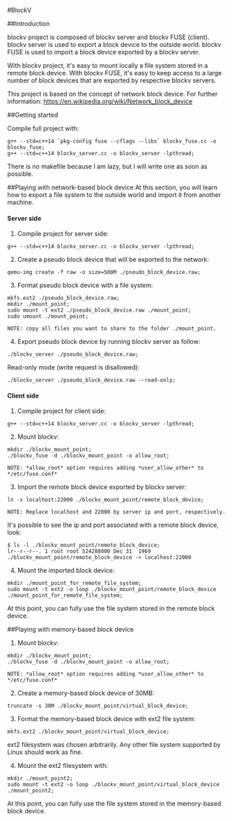 #BlockV

##Introduction

blockv project is composed of blockv server and blockv FUSE (client).
blockv server is used to export a block device to the outside world. blockv FUSE is used to import a block device exported by a blockv server.

With blockv project, it's easy to mount locally a file system stored in a remote block device.
With blockv FUSE, it's easy to keep access to a large number of block devices that are exported by respective blockv servers.

This project is based on the concept of network block device. For further information:
https://en.wikipedia.org/wiki/Network_block_device

##Getting started

Compile full project with:
```
g++ --std=c++14 `pkg-config fuse --cflags --libs` blockv_fuse.cc -o blockv_fuse;
g++ --std=c++14 blockv_server.cc -o blockv_server -lpthread;
```

There is no makefile because I am lazy, but I will write one as soon as possible.


##Playing with network-based block device
At this section, you will learn how to export a file system to the outside world and import it from another machine.


#### Server side

1) Compile project for server side:
```
g++ --std=c++14 blockv_server.cc -o blockv_server -lpthread;
```

2) Create a pseudo block device that will be exported to the network:
```
qemu-img create -f raw -o size=500M ./pseudo_block_device.raw;
```

3) Format pseudo block device with a file system:
```
mkfs.ext2 ./pseudo_block_device.raw;
mkdir ./mount_point;
sudo mount -t ext2 ./pseudo_block_device.raw ./mount_point;
sudo umount ./mount_point;

NOTE: copy all files you want to share to the folder ./mount_point.
```

4) Export pseudo block device by running blockv server as follow:
```
./blockv_server ./pseudo_block_device.raw;
```

Read-only mode (write request is disallowed):
```
./blockv_server ./pseudo_block_device.raw --read-only;
```


#### Client side

1) Compile project for client side:
```
g++ --std=c++14 blockv_server.cc -o blockv_server -lpthread;
```

2) Mount blockv:
```
mkdir ./blockv_mount_point;
./blockv_fuse -d ./blockv_mount_point -o allow_root;

NOTE: *allow_root* option requires adding *user_allow_other* to */etc/fuse.conf*
```

3) Import the remote block device exported by blockv server:
```
ln -s localhost:22000 ./blockv_mount_point/remote_block_device;

NOTE: Replace localhost and 22000 by server ip and port, respectively.
```

It's possible to see the ip and port associated with a remote block device, look:
```
$ ls -l ./blockv_mount_point/remote_block_device;
lr--r--r--. 1 root root 524288000 Dec 31  1969 ./blockv_mount_point/remote_block_device -> localhost:22000
```

4) Mount the imported block device:
```
mkdir ./mount_point_for_remote_file_system;
sudo mount -t ext2 -o loop ./blockv_mount_point/remote_block_device ./mount_point_for_remote_file_system;
```

At this point, you can fully use the file system stored in the remote block device.


##Playing with memory-based block device

1) Mount blockv:
```
mkdir ./blockv_mount_point;
./blockv_fuse -d ./blockv_mount_point -o allow_root;

NOTE: *allow_root* option requires adding *user_allow_other* to */etc/fuse.conf*
```

2) Create a memory-based block device of 30MB:
```
truncate -s 30M ./blockv_mount_point/virtual_block_device;
```

3) Format the memory-based block device with ext2 file system:
```
mkfs.ext2 ./blockv_mount_point/virtual_block_device;
```
ext2 filesystem was chosen arbitrarily. Any other file system supported by Linux should work as fine.

4) Mount the ext2 filesystem with:
```
mkdir ./mount_point2;
sudo mount -t ext2 -o loop ./blockv_mount_point/virtual_block_device ./mount_point2;
```

At this point, you can fully use the file system stored in the memory-based block device.
